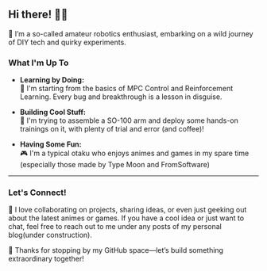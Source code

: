 ## Hi there! 🤖👋
🤔 I’m a so-called amateur robotics enthusiast, embarking on a wild journey of DIY tech and quirky experiments.

### What I'm Up To
- **Learning by Doing:**  
  🦿 I'm starting from the basics of MPC Control and Reinforcement Learning. Every bug and breakthrough is a lesson in disguise.
  
- **Building Cool Stuff:**  
  🦾 I'm trying to assemble a SO-100 arm and deploy some hands-on trainings on it, with plenty of trial and error (and coffee)!

- **Having Some Fun:**  
  🎮 I'm a typical otaku who enjoys animes and games in my spare time (especially those made by Type Moon and FromSoftware)

---

### Let's Connect!

🥸 I love collaborating on projects, sharing ideas, or even just geeking out about the latest animes or games. If you have a cool idea or just want to chat, feel free to reach out to me under any posts of my personal blog(under construction).

🫡 Thanks for stopping by my GitHub space—let’s build something extraordinary together!
  
